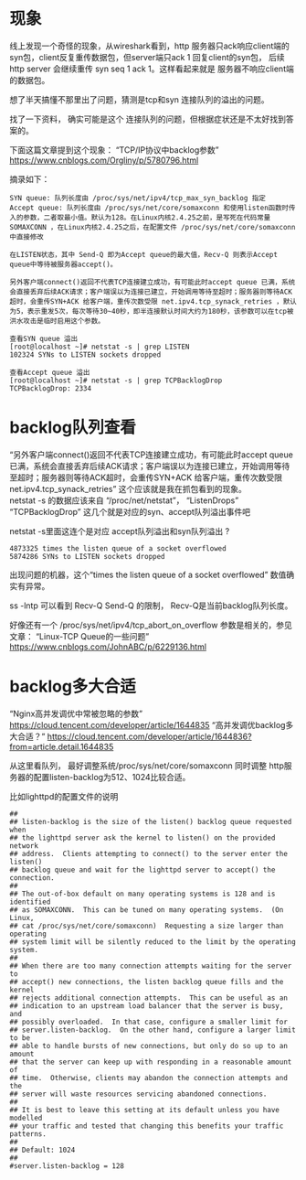 现象
====
线上发现一个奇怪的现象，从wireshark看到，http 服务器只ack响应client端的syn包，client反复重传数据包，但server端只ack 1 回复client的syn包，
后续http server 会继续重传 syn seq 1 ack 1。这样看起来就是 服务器不响应client端的数据包。

想了半天搞懂不那里出了问题，猜测是tcp和syn 连接队列的溢出的问题。

找了一下资料， 确实可能是这个 连接队列的问题，但根据症状还是不太好找到答案的。

下面这篇文章提到这个现象：
“TCP/IP协议中backlog参数”
https://www.cnblogs.com/Orgliny/p/5780796.html

摘录如下： 
```text
SYN queue: 队列长度由 /proc/sys/net/ipv4/tcp_max_syn_backlog 指定
Accept queue: 队列长度由 /proc/sys/net/core/somaxconn 和使用listen函数时传入的参数，二者取最小值。默认为128。在Linux内核2.4.25之前，是写死在代码常量 SOMAXCONN ，在Linux内核2.4.25之后，在配置文件 /proc/sys/net/core/somaxconn 中直接修改

在LISTEN状态，其中 Send-Q 即为Accept queue的最大值，Recv-Q 则表示Accept queue中等待被服务器accept()。

另外客户端connect()返回不代表TCP连接建立成功，有可能此时accept queue 已满，系统会直接丢弃后续ACK请求；客户端误以为连接已建立，开始调用等待至超时；服务器则等待ACK超时，会重传SYN+ACK 给客户端，重传次数受限 net.ipv4.tcp_synack_retries ，默认为5，表示重发5次，每次等待30~40秒，即半连接默认时间大约为180秒，该参数可以在tcp被洪水攻击是临时启用这个参数。

查看SYN queue 溢出
[root@localhost ~]# netstat -s | grep LISTEN
102324 SYNs to LISTEN sockets dropped

查看Accept queue 溢出
[root@localhost ~]# netstat -s | grep TCPBacklogDrop
TCPBacklogDrop: 2334
```


backlog队列查看
=================


“另外客户端connect()返回不代表TCP连接建立成功，有可能此时accept queue 已满，系统会直接丢弃后续ACK请求；客户端误以为连接已建立，开始调用等待至超时；服务器则等待ACK超时，会重传SYN+ACK 给客户端，重传次数受限 net.ipv4.tcp_synack_retries”
这个应该就是我在抓包看到的现象。   
netstat -s 的数据应该来自 “/proc/net/netstat”，  “ListenDrops” “TCPBacklogDrop” 这几个就是对应的syn、accept队列溢出事件吧

netstat -s里面这连个是对应 accept队列溢出和syn队列溢出 ?
```text
4873325 times the listen queue of a socket overflowed
5874286 SYNs to LISTEN sockets dropped
```
出现问题的机器，这个“times the listen queue of a socket overflowed” 数值确实有异常。

ss -lntp 可以看到  Recv-Q Send-Q 的限制， Recv-Q是当前backlog队列长度。

好像还有一个  /proc/sys/net/ipv4/tcp_abort_on_overflow  参数是相关的，参见文章：
“Linux-TCP Queue的一些问题” https://www.cnblogs.com/JohnABC/p/6229136.html

backlog多大合适
==================
“Nginx高并发调优中常被忽略的参数”
https://cloud.tencent.com/developer/article/1644835
“高并发调优backlog多大合适？”
https://cloud.tencent.com/developer/article/1644836?from=article.detail.1644835

从这里看队列， 最好调整系统/proc/sys/net/core/somaxconn 同时调整 http服务器的配置listen-backlog为512、1024比较合适。

比如lighttpd的配置文件的说明 
```text
##
## listen-backlog is the size of the listen() backlog queue requested when
## the lighttpd server ask the kernel to listen() on the provided network
## address.  Clients attempting to connect() to the server enter the listen()
## backlog queue and wait for the lighttpd server to accept() the connection.
##
## The out-of-box default on many operating systems is 128 and is identified
## as SOMAXCONN.  This can be tuned on many operating systems.  (On Linux,
## cat /proc/sys/net/core/somaxconn)  Requesting a size larger than operating
## system limit will be silently reduced to the limit by the operating system.
##
## When there are too many connection attempts waiting for the server to
## accept() new connections, the listen backlog queue fills and the kernel
## rejects additional connection attempts.  This can be useful as an
## indication to an upstream load balancer that the server is busy, and
## possibly overloaded.  In that case, configure a smaller limit for
## server.listen-backlog.  On the other hand, configure a larger limit to be
## able to handle bursts of new connections, but only do so up to an amount
## that the server can keep up with responding in a reasonable amount of
## time.  Otherwise, clients may abandon the connection attempts and the
## server will waste resources servicing abandoned connections.
##
## It is best to leave this setting at its default unless you have modelled
## your traffic and tested that changing this benefits your traffic patterns.
##
## Default: 1024
##
#server.listen-backlog = 128
```
